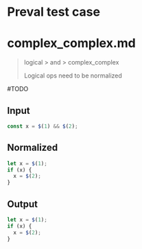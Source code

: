 # Preval test case

# complex_complex.md

> logical > and > complex_complex
>
> Logical ops need to be normalized

#TODO

## Input

`````js filename=intro
const x = $(1) && $(2);
`````

## Normalized

`````js filename=intro
let x = $(1);
if (x) {
  x = $(2);
}
`````

## Output

`````js filename=intro
let x = $(1);
if (x) {
  x = $(2);
}
`````
